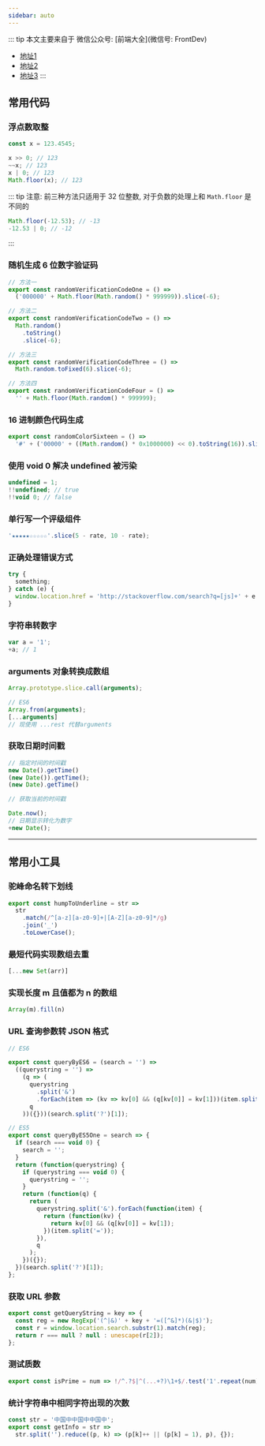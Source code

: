 ```yaml
---
sidebar: auto
---
```


::: tip
本文主要来自于 微信公众号: [前端大全](微信号: FrontDev)

- [地址1](https://segmentfault.com/a/1190000011557368)
- [地址2](https://www.zhihu.com/question/46943112)
- [地址3](https://github.com/jawil/blog/issues/24)
:::

## 常用代码

### 浮点数取整

```js
const x = 123.4545;

x >> 0; // 123
~~x; // 123
x | 0; // 123
Math.floor(x); // 123
```

::: tip
注意: 前三种方法只适用于 32 位整数, 对于负数的处理上和 `Math.floor` 是不同的

```js
Math.floor(-12.53); // -13
-12.53 | 0; // -12
```

:::

### 随机生成 6 位数字验证码

```js
// 方法一
export const randomVerificationCodeOne = () =>
  ('000000' + Math.floor(Math.random() * 999999)).slice(-6);

// 方法二
export const randomVerificationCodeTwo = () =>
  Math.random()
    .toString()
    .slice(-6);

// 方法三
export const randomVerificationCodeThree = () =>
  Math.random.toFixed(6).slice(-6);

// 方法四
export const randomVerificationCodeFour = () =>
  '' + Math.floor(Math.random() * 999999);
```

### 16 进制颜色代码生成

```js
export const randomColorSixteen = () =>
  '#' + ('00000' + ((Math.random() * 0x1000000) << 0).toString(16)).slice(-6);
```

### 使用 void 0 解决 undefined 被污染

```js
undefined = 1;
!!undefined; // true
!!void 0; // false
```

### 单行写一个评级组件

```js
'★★★★★☆☆☆☆☆'.slice(5 - rate, 10 - rate);
```

### 正确处理错误方式

```js
try {
  something;
} catch (e) {
  window.location.href = 'http://stackoverflow.com/search?q=[js]+' + e.message;
}
```

### 字符串转数字

```js
var a = '1';
+a; // 1
```

### arguments 对象转换成数组

```js
Array.prototype.slice.call(arguments);

// ES6
Array.from(arguments);
[...arguments]
// 现使用 ...rest 代替arguments
```

### 获取日期时间戳

```js
// 指定时间的时间戳
new Date().getTime()
(new Date()).getTime();
(new Date).getTime()

// 获取当前的时间戳

Date.now();
// 日期显示转化为数字
+new Date();

```

---

## 常用小工具

### 驼峰命名转下划线

```js
export const humpToUnderline = str =>
  str
    .match(/^[a-z][a-z0-9]+|[A-Z][a-z0-9]*/g)
    .join('_')
    .toLowerCase();
```

### 最短代码实现数组去重

```js
[...new Set(arr)]
```
### 实现长度 m 且值都为 n 的数组

```js
Array(m).fill(n)
```

### URL 查询参数转 JSON 格式


```js
// ES6

export const queryByES6 = (search = '') =>
  ((querystring = '') =>
    (q => (
      querystring
        .split('&')
        .forEach(item => (kv => kv[0] && (q[kv[0]] = kv[1]))(item.split('='))),
      q
    ))({}))(search.split('?')[1]);

// ES5
export const queryByES5One = search => {
  if (search === void 0) {
    search = '';
  }
  return (function(querystring) {
    if (querystring === void 0) {
      querystring = '';
    }
    return (function(q) {
      return (
        querystring.split('&').forEach(function(item) {
          return (function(kv) {
            return kv[0] && (q[kv[0]] = kv[1]);
          })(item.split('='));
        }),
        q
      );
    })({});
  })(search.split('?')[1]);
};
```

### 获取 URL 参数

```js
export const getQueryString = key => {
  const reg = new RegExp('(^|&)' + key + '=([^&]*)(&|$)');
  const r = window.location.search.substr(1).match(reg);
  return r === null ? null : unescape(r[2]);
};
```

### 测试质数

```js
export const isPrime = num => !/^.?$|^(...+?)\1+$/.test('1'.repeat(num));
```

### 统计字符串中相同字符出现的次数

```js
const str = '中国中中国中中国中';
export const getInfo = str =>
  str.split('').reduce((p, k) => (p[k]++ || (p[k] = 1), p), {});
```

##


<i-back-top></i-back-top>
